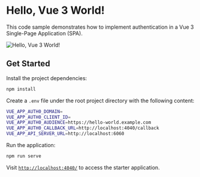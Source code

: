 # Hello, Vue 3 World!

This code sample demonstrates how to implement authentication in a Vue 3 Single-Page Application (SPA).

![Hello, Vue 3 World!](https://cdn.auth0.com/blog/hello-auth0/hello-vue.png)

## Get Started

Install the project dependencies:

```bash
npm install
```

Create a `.env` file under the root project directory with the following content:

```bash
VUE_APP_AUTH0_DOMAIN=
VUE_APP_AUTH0_CLIENT_ID=
VUE_APP_AUTH0_AUDIENCE=https://hello-world.example.com
VUE_APP_AUTH0_CALLBACK_URL=http://localhost:4040/callback
VUE_APP_API_SERVER_URL=http://localhost:6060
```

Run the application:

```bash
npm run serve
```

Visit [`http://localhost:4040/`](http://localhost:4040/) to access the starter application.
